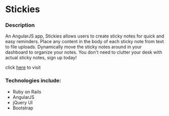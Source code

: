 # Stickies

### Description

An AngularJS app, Stickies allows users to create sticky notes for quick and easy reminders. Place any content in the body of each sticky note from text to file uploads. Dynamically move the sticky notes around in your dashboard to organize your notes. You don't need to clutter your desk with actual sticky notes, sign up today!

click [here](http://stickyme.herokuapp.com/) to visit

### Technologies include:

* Ruby on Rails
* AngularJS
* jQuery UI
* Bootstrap